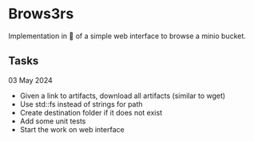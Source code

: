 # Brows3rs

Implementation in 🦀 of a simple web interface to browse a minio bucket.

## Tasks

03 May 2024
- Given a link to artifacts, download all artifacts (similar to wget)
- Use std::fs instead of strings for path
- Create destination folder if it does not exist
- Add some unit tests
- Start the work on web interface
